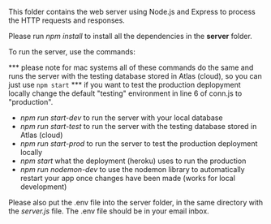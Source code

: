 This folder contains the web server using Node.js and Express to process the HTTP requests and responses.

Please run <i>npm install</i> to install all the dependencies in the <b>server</b> folder.

To run the server, use the commands:

 *** please note for mac systems all of these commands do the same and runs the server with the testing database stored in Atlas (cloud), so you can just use `npm start` *** if you want to test the production deplopyment locally change the default "testing" environment in line 6 of conn.js to "production".
 
<ul>
    <li><i>npm run start-dev</i> to run the server with your local database</li>
    <li><i>npm run start-test</i> to run the server with the testing database stored in Atlas (cloud)</li>
    <li><i>npm run start-prod</i> to run the server to test the production deployment locally</li>
    <li><i>npm start</i> what the deployment (heroku) uses to run the production</li>
    <li><i>npm run nodemon-dev</i> to use the nodemon library to automatically restart your app once changes have been made (works for local development)</li>
</ul>

Please also put the .env file into the server folder, in the same directory with the <i>server.js</i> file. The .env file should be in your email inbox.
